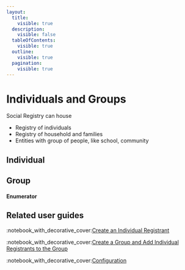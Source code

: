 ```yaml
---
layout:
  title:
    visible: true
  description:
    visible: false
  tableOfContents:
    visible: true
  outline:
    visible: true
  pagination:
    visible: true
---
```


# Individuals and Groups

Social Registry can house

* Registry of individuals
* Registry of household and families
* Entities with group of people, like school, community

## Individual&#x20;

## Group



#### Enumerator&#x20;

## Related user guides

:notebook\_with\_decorative\_cover:[Create an Individual Registrant](user-guides/create-an-individual-registrant.md)

:notebook\_with\_decorative\_cover:[Create a Group and Add Individual Registrants to the Group](../../../pbms/functionality/beneficiary-management/user-guides/create-a-group-and-add-individual-registrants-to-the-group.md)

:notebook\_with\_decorative\_cover:[Configuration](user-guides/configuration/)



